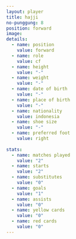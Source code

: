 ```yaml
---
layout: player
title: hajji
no-punggung: 8
position: forward
image:
details:
  - name: position
    value: forward
  - name: role
    value: cf
  - name: height
    value: "-"
  - name: weight
    value: "-"
  - name: date of birth
    value: "-"
  - name: place of birth
    value: "-"
  - name: nationality
    value: indonesia
  - name: shoe size
    value: "-"
  - name: preferred foot
    value: right
    
stats:
  - name: matches played
    value: "2"
  - name: starts
    value: "2"
  - name: substitutes
    value: "0"
  - name: goals
    value: "1"
  - name: assists
    value: "0"
  - name: yellow cards
    value: "0"
  - name: red cards
    value: "0"
---
```

